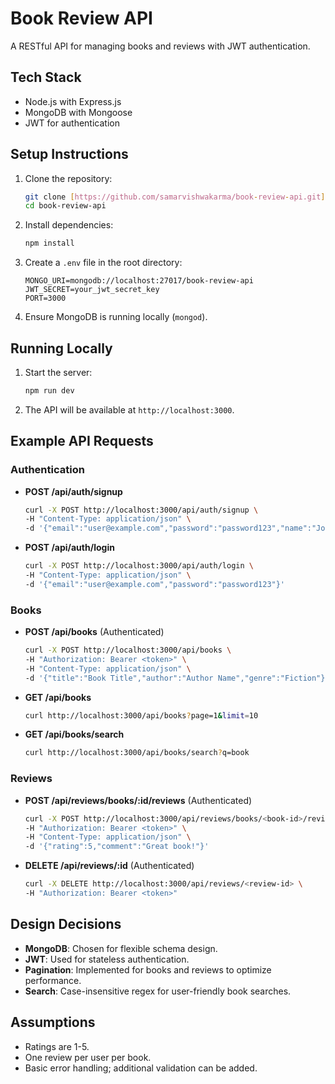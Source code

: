 # Book Review API

A RESTful API for managing books and reviews with JWT authentication.

## Tech Stack
- Node.js with Express.js
- MongoDB with Mongoose
- JWT for authentication

## Setup Instructions
1. Clone the repository:
   ```bash
   git clone [https://github.com/samarvishwakarma/book-review-api.git](https://github.com/samarvishwakarma/book-review-api.git)
   cd book-review-api
   ```
2. Install dependencies:
   ```bash
   npm install
   ```
3. Create a `.env` file in the root directory:
   ```plaintext
   MONGO_URI=mongodb://localhost:27017/book-review-api
   JWT_SECRET=your_jwt_secret_key
   PORT=3000
   ```
4. Ensure MongoDB is running locally (`mongod`).

## Running Locally
1. Start the server:
   ```bash
   npm run dev
   ```
2. The API will be available at `http://localhost:3000`.

## Example API Requests
### Authentication
- **POST /api/auth/signup**
  ```bash
  curl -X POST http://localhost:3000/api/auth/signup \
  -H "Content-Type: application/json" \
  -d '{"email":"user@example.com","password":"password123","name":"John Doe"}'
  ```

- **POST /api/auth/login**
  ```bash
  curl -X POST http://localhost:3000/api/auth/login \
  -H "Content-Type: application/json" \
  -d '{"email":"user@example.com","password":"password123"}'
  ```

### Books
- **POST /api/books** (Authenticated)
  ```bash
  curl -X POST http://localhost:3000/api/books \
  -H "Authorization: Bearer <token>" \
  -H "Content-Type: application/json" \
  -d '{"title":"Book Title","author":"Author Name","genre":"Fiction"}'
  ```

- **GET /api/books**
  ```bash
  curl http://localhost:3000/api/books?page=1&limit=10
  ```

- **GET /api/books/search**
  ```bash
  curl http://localhost:3000/api/books/search?q=book
  ```

### Reviews
- **POST /api/reviews/books/:id/reviews** (Authenticated)
  ```bash
  curl -X POST http://localhost:3000/api/reviews/books/<book-id>/reviews \
  -H "Authorization: Bearer <token>" \
  -H "Content-Type: application/json" \
  -d '{"rating":5,"comment":"Great book!"}'
  ```

- **DELETE /api/reviews/:id** (Authenticated)
  ```bash
  curl -X DELETE http://localhost:3000/api/reviews/<review-id> \
  -H "Authorization: Bearer <token>"
  ```

## Design Decisions
- **MongoDB**: Chosen for flexible schema design.
- **JWT**: Used for stateless authentication.
- **Pagination**: Implemented for books and reviews to optimize performance.
- **Search**: Case-insensitive regex for user-friendly book searches.

## Assumptions
- Ratings are 1-5.
- One review per user per book.
- Basic error handling; additional validation can be added.
